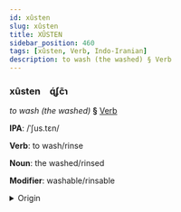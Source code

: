 ```yaml
---
id: xûsten
slug: xûsten
title: XÛSTEN
sidebar_position: 460
tags: [xûsten, Verb, Indo-Iranian]
description: to wash (the washed) § Verb
---
```


### xûsten&emsp;<span kind="abugida">ɋ́ʄc̃ɿ</span>

*to wash (the washed)* **§** [Verb](../../tags/Verb)

**IPA**: /ˈʃus.tɛn/

**Verb**: to wash/rinse

**Noun**: the washed/rinsed

**Modifier**: washable/rinsable

<details>
    <summary>Origin</summary>
    Persian ⁧شُستَن⁩ šostan [ʃʊs.t̪ʰǽn]<br/>
    <em>Indo-Iranian Language Family</em>
</details>